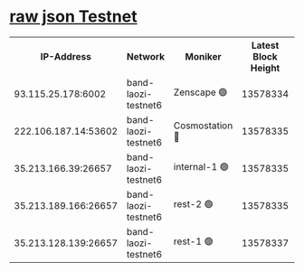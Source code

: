 
[raw json Testnet](https://rpc-check.bandt.stavr.tech/bandt/rpcbandt_result.json)
=

<table><tr><th>IP-Address</th><th>Network</th><th>Moniker</th><th>Latest Block Height</th><th>Earliest Block Height</th><th>Catching Up</th><th>Voting Power</th><th>Scan Time</th></tr><tr><td>93.115.25.178:6002</td><td>band-laozi-testnet6</td><td>Zenscape 🟢</td><td>13578334</td><td>12460001</td><td>False</td><td>0</td><td>2023-12-05T18:22:38.998680903UTC</td></tr><tr><td>222.106.187.14:53602</td><td>band-laozi-testnet6</td><td>Cosmostation 🔴</td><td>13578335</td><td>13177501</td><td>False</td><td>2203223</td><td>2023-12-05T18:22:40.684081962UTC</td></tr><tr><td>35.213.166.39:26657</td><td>band-laozi-testnet6</td><td>internal-1 🟢</td><td>13578335</td><td>13478335</td><td>False</td><td>0</td><td>2023-12-05T18:22:42.017606103UTC</td></tr><tr><td>35.213.189.166:26657</td><td>band-laozi-testnet6</td><td>rest-2 🟢</td><td>13578335</td><td>13478335</td><td>False</td><td>0</td><td>2023-12-05T18:22:43.305016692UTC</td></tr><tr><td>35.213.128.139:26657</td><td>band-laozi-testnet6</td><td>rest-1 🟢</td><td>13578337</td><td>13478337</td><td>False</td><td>0</td><td>2023-12-05T18:22:48.732367091UTC</td></tr></table>
